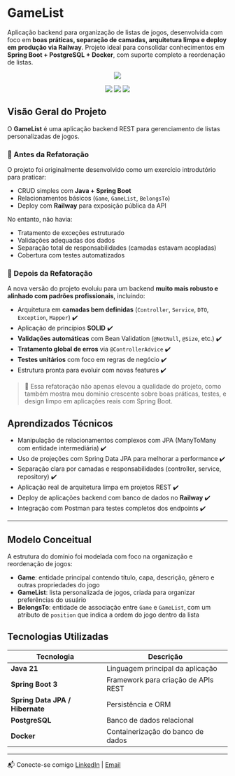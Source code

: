 #  GameList 

Aplicação backend para organização de listas de jogos, desenvolvida com foco em **boas práticas, separação de camadas, arquitetura limpa e deploy em produção via Railway**. Projeto ideal para consolidar conhecimentos em **Spring Boot + PostgreSQL + Docker**, com suporte completo a reordenação de listas.


<p align="center">
  <a href="https://skillicons.dev">
    <img src="https://skillicons.dev/icons?i=java,spring,postgres,docker" />
  </a>
</p>
<p align="center">
<img src="https://img.shields.io/badge/Status-Em%20Desenvolvimento-yellow?style=for-the-badge" />
  <img src="https://img.shields.io/badge/Deploy-Railway-purple?style=for-the-badge" />
  <img src="https://img.shields.io/badge/License-MIT-blue.svg?style=for-the-badge" />
</p>

## Visão Geral do Projeto

O **GameList** é uma aplicação backend REST para gerenciamento de listas personalizadas de jogos.

### 🔹 Antes da Refatoração

O projeto foi originalmente desenvolvido como um exercício introdutório para praticar:
- CRUD simples com **Java + Spring Boot**
- Relacionamentos básicos (`Game`, `GameList`, `BelongsTo`)
- Deploy com **Railway** para exposição pública da API

No entanto, não havia:
- Tratamento de exceções estruturado
- Validações adequadas dos dados
- Separação total de responsabilidades (camadas estavam acopladas)
- Cobertura com testes automatizados



### 🔸 Depois da Refatoração

A nova versão do projeto evoluiu para um backend **muito mais robusto e alinhado com padrões profissionais**, incluindo:

-  Arquitetura em **camadas bem definidas** (`Controller`, `Service`, `DTO`, `Exception`, `Mapper`) ✔️
-  Aplicação de princípios **SOLID** ✔️
-  **Validações automáticas** com Bean Validation (`@NotNull`, `@Size`, etc.) ✔️
-  **Tratamento global de erros** via `@ControllerAdvice` ✔️
-  **Testes unitários** com foco em regras de negócio ✔️
-  Estrutura pronta para evoluir com novas features ✔️

> 🔄 Essa refatoração não apenas elevou a qualidade do projeto, como também mostra meu domínio crescente sobre boas práticas, testes, e design limpo em aplicações reais com Spring Boot.

##  Aprendizados Técnicos

- Manipulação de relacionamentos complexos com JPA (ManyToMany com entidade intermediária) ✔️  
- Uso de projeções com Spring Data JPA para melhorar a performance ✔️  
- Separação clara por camadas e responsabilidades (controller, service, repository) ✔️  
- Aplicação real de arquitetura limpa em projetos REST ✔️  
- Deploy de aplicações backend com banco de dados no **Railway** ✔️  
- Integração com Postman para testes completos dos endpoints ✔️

---
##  Modelo Conceitual

A estrutura do domínio foi modelada com foco na organização e reordenação de jogos:

- **Game**: entidade principal contendo título, capa, descrição, gênero e outras propriedades do jogo
- **GameList**: lista personalizada de jogos, criada para organizar preferências do usuário
- **BelongsTo**: entidade de associação entre `Game` e `GameList`, com um atributo de `position` que indica a ordem do jogo dentro da lista

##  Tecnologias Utilizadas

| Tecnologia       | Descrição                                        |
|------------------|--------------------------------------------------|
| **Java 21**       | Linguagem principal da aplicação                 |
| **Spring Boot 3** | Framework para criação de APIs REST              |
| **Spring Data JPA / Hibernate** | Persistência e ORM                      |
| **PostgreSQL**    | Banco de dados relacional                       |
| **Docker**        | Containerização do banco de dados

---

📬 Conecte-se comigo 
  <a href="https://www.linkedin.com/in/gustavokowalski/" target="_blank">LinkedIn</a> | 
  <a href="mailto:kkowalskigustavo@gmail.com">Email</a>
